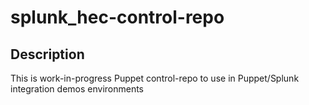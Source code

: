 splunk_hec-control-repo
==============

Description
-----------

This is work-in-progress Puppet control-repo to use in Puppet/Splunk integration demos environments
